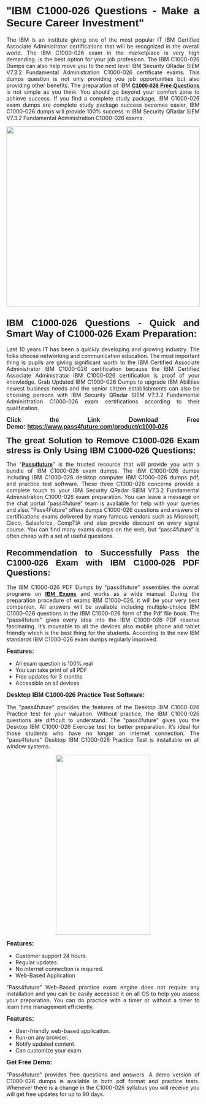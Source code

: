 
<h1 style="text-align: justify;"><span style="font-family:Tahoma,Geneva,sans-serif;"><strong>"IBM C1000-026 Questions - Make a Secure Career Investment"</strong></span></h1>

<p style="text-align: justify;">The IBM is an institute giving one of the most popular IT IBM Certified Associate Administrator certifications that will be recognized in the overall world. The IBM C1000-026 exam in the marketplace is very high demanding. is the best option for your job profession. The IBM C1000-026 Dumps can also help move you to the next level IBM Security QRadar SIEM V7.3.2 Fundamental Administration C1000-026 certificate exams. This dumps question is not only providing you job opportunities but also providing other benefits. The preparation of IBM <span style="font-family:Tahoma,Geneva,sans-serif;"><strong><a href="https://www.pass4future.com/questions/ibm/c1000-026">C1000-026 Free Questions</a></strong></span> is not simple as you think. You should go beyond your comfort zone to achieve success. If you find a complete study package, IBM C1000-026 exam dumps are complete study package success becomes easier, IBM C1000-026 dumps will provide 100% success in IBM Security QRadar SIEM V7.3.2 Fundamental Administration C1000-026 exams.</p>

<p style="text-align: justify;"><a href="https://www.pass4future.com/product/c1000-026"><img alt="" src="https://lh3.googleusercontent.com/pw/AM-JKLVhEO4I138wJzOepD3laGU-R1M7eT-OTYdow6pCESip26lSeaxxzS9BVWUKuzj1e3L_MoxCfVgBEvV8ODwl1LGzlZbt6HJm3NXXplPwnYiBfuYM_eQCcVVRMaAwHdsl3AhHOZS-up7mzwmd4i4EpEGq=w1112-h625-no?authuser=0" style="width: 100%; height: 470px;" /></a></p>

<h2 style="text-align: justify;"><span style="font-size:24px;"><strong><span style="font-family:Tahoma,Geneva,sans-serif;">IBM C1000-026 Questions - Quick and Smart Way of C1000-026 Exam Preparation:</span></strong></span></h2>

<p style="text-align: justify;">Last 10 years IT has been a quickly developing and growing industry. The folks choose networking and communication education. The most important thing is pupils are giving significant worth to the IBM Certified Associate Administrator IBM C1000-026 certification because the IBM Certified Associate Administrator IBM C1000-026 certification is proof of your knowledge. Grab Updated IBM C1000-026 Dumps to upgrade IBM Abilities newest business needs and the senior citizen establishments can also be choosing persons with IBM Security QRadar SIEM V7.3.2 Fundamental Administration C1000-026 exam certifications according to their qualification.</p>

<p style="text-align: justify;"><strong><span style="font-family:Lucida Sans Unicode,Lucida Grande,sans-serif;"><span style="font-size:16px;">Click the Link Download Free Demo: <a href="https://www.pass4future.com/product/c1000-026">https://www.pass4future.com/product/c1000-026</a></span></span></strong></p>

<p style="text-align: justify;"><strong><span style="font-size:22px;"><span style="font-family:Tahoma,Geneva,sans-serif;">The great Solution to Remove C1000-026 Exam stress is Only Using IBM C1000-026 Questions:</span></span></strong></p>

<p style="text-align: justify;">The "<span style="font-family:Lucida Sans Unicode,Lucida Grande,sans-serif;"><a href="https://www.pass4future.com/"><strong>Pass4future</strong></a></span>" is the trusted resource that will provide you with a bundle of IBM C1000-026 exam dumps. The IBM C1000-026 dumps including IBM C1000-026 desktop computer IBM C1000-026 dumps pdf, and practice test software. These three C1000-026 concerns provide a complete touch to your IBM Security QRadar SIEM V7.3.2 Fundamental Administration C1000-026 exam preparation. You can leave a message on the chat portal "pass4future" team is available for help with your queries and also. “Pass4Future” offers dumps C1000-026 questions and answers of certifications exams delivered by many famous vendors such as Microsoft, Cisco, Salesforce, CompTIA and also provide discount on every signal course. You can find many exams dumps on the web, but “pass4future” is often cheap with a set of useful questions.</p>

<h3 style="text-align: justify;"><span style="font-size:22px;"><strong><span style="font-family:Tahoma,Geneva,sans-serif;">Recommendation to Successfully Pass the C1000-026 Exam with IBM C1000-026 PDF Questions:</span></strong></span></h3>

<p style="text-align: justify;">The IBM C1000-026 PDF Dumps by "pass4future" assembles the overall programs on <span style="font-family:Lucida Sans Unicode,Lucida Grande,sans-serif;"><strong><a href="https://www.pass4future.com/ibm">IBM Exams</a></strong></span> and works as a wide manual. During the preparation procedure of exams IBM C1000-026, it will be your very best companion. All answers will be available including multiple-choice IBM C1000-026 questions in the IBM C1000-026 form of the Pdf file book. The "pass4future" gives every idea into the IBM C1000-026 PDF reserve fascinating. It’s moveable to all the devices also mobile phone and tablet friendly which is the best thing for the students. According to the new IBM standards IBM C1000-026 exam dumps regularly improved.</p>

<p style="text-align: justify;"><span style="font-family:Lucida Sans Unicode,Lucida Grande,sans-serif;"><span style="font-size:16px;"><strong>Features:</strong></span></span></p>

<ul>
	<li style="text-align: justify;">All exam question is 100% real</li>
	<li style="text-align: justify;">You can take print of all PDF</li>
	<li style="text-align: justify;">Free updates for 3 months </li>
	<li style="text-align: justify;">Accessible on all devices</li>
</ul>

<p style="text-align: justify;"><span style="font-family:Tahoma,Geneva,sans-serif;"><span style="font-size:16px;"><strong>Desktop IBM C1000-026 Practice Test Software:</strong></span></span></p>

<p style="text-align: justify;">The "pass4future" provides the features of the Desktop IBM C1000-026 Practice test for your valuation. Without practice, the IBM C1000-026 questions are difficult to understand. The "pass4future" gives you the Desktop IBM C1000-026 Exercise test for better preparation. It’s ideal for those students who have no longer an internet connection. The "pass4future" Desktop IBM C1000-026 Practice Test is installable on all window systems.</p>

<p style="text-align: center;"><a href="https://www.pass4future.com/product/c1000-026"><img alt="" src="https://lh3.googleusercontent.com/pw/AM-JKLV3yUm3jiqqIo1xIsj1VJ_UeysYexQY-pRYO0rIFl3vg11QZioN-gzffpw2AfKqFynWuvoXOreWrWS0swpr4xmOSWfwII2jvatteuqrfxiWGFBSHPiZUCoi33jqeymK5dmu-0enyX6tayRCAMHw05jv=s625-no?authuser=0" style="width: 70%; height: 470px;" /></a></p>

<p style="text-align: justify;"><span style="font-size:16px;"><span style="font-family:Lucida Sans Unicode,Lucida Grande,sans-serif;"><strong>Features:</strong></span></span></p>

<ul>
	<li style="text-align: justify;">Customer support 24 hours. </li>
	<li style="text-align: justify;">Regular updates. </li>
	<li style="text-align: justify;">No internet connection is required.</li>
	<li style="text-align: justify;">Web-Based Application</li>
</ul>

<p style="text-align: justify;">“Pass4future” Web-Based practice exam engine does not require any installation and you can be easily accessed it on all OS to help you assess your preparation. You can do practice with a timer or without a timer to learn time management efficiently.</p>

<p style="text-align: justify;"><strong><span style="font-size:16px;"><span style="font-family:Lucida Sans Unicode,Lucida Grande,sans-serif;">Features:</span></span></strong></p>

<ul>
	<li style="text-align: justify;">User-friendly web-based application.</li>
	<li style="text-align: justify;">Run-on any browser. </li>
	<li style="text-align: justify;">Notify updated content.</li>
	<li style="text-align: justify;">Can customize your exam.</li>
</ul>

<p style="text-align: justify;"><span style="font-size:16px;"><span style="font-family:Lucida Sans Unicode,Lucida Grande,sans-serif;"><strong>Get Free Demo:</strong></span></span></p>

<p style="text-align: justify;">“Pass4future” provides free questions and answers. A demo version of C1000-026 dumps is available in both pdf format and practice tests. Whenever there is a change in the C1000-026 syllabus you will receive you will get free updates for up to 90 days. </p>
